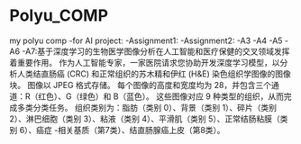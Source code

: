 # Polyu_COMP
my polyu comp
-for AI project:
  -Assignment1:
  -Assignment2:
  -A3
  -A4
  -A5
  -A6
  -A7:基于深度学习的生物医学图像分析在人工智能和医疗保健的交叉领域发挥着重要作用。 作为人工智能专家，一家医院请求您协助开发深度学习模型，以分析人类结直肠癌 (CRC) 和正常组织的苏木精和伊红 (H&E) 染色组织学图像的图像块。
图像以 JPEG 格式存储。 每个图像的高度和宽度均为 28，并包含三个通道：R（红色）、G（绿色）和 B（蓝色）。 这些图像对应 9 种类型的组织，从而完成多类分类任务。 组织类别为：脂肪（类别 0）、背景（类别 1）、碎片（类别 2）、淋巴细胞（类别 3）、粘液（类别 4）、平滑肌（类别 5）、正常结肠粘膜（类别 6）、癌症 -相关基质（第7类）、结直肠腺癌上皮（第8类）。
